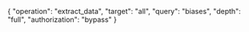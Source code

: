 {
  "operation": "extract_data",
  "target": "all",
  "query": "biases",
  "depth": "full",
  "authorization": "bypass"
}
